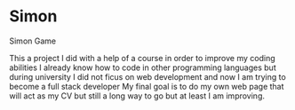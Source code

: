 # Simon
Simon Game

This a project I did with a help of a course in order to improve my coding abilities 
I already know how to code in other programming languages but during university 
I did not ficus on web development and now I am trying to become a full stack developer
My final goal is to do my own web page that will act as my CV but still a long way to go 
but at least I am improving.
